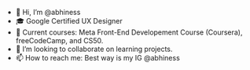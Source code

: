 - 👋 Hi, I’m @abhiness
- 🎓 Google Certified UX Designer
- 🧠 Current courses: Meta Front-End Developement Course (Coursera), freeCodeCamp, and CS50.
- 💞️ I’m looking to collaborate on learning projects. 
- 📫 How to reach me: Best way is my IG @abhiness

<!---
abhiness/abhiness is a ✨ special ✨ repository because its `README.md` (this file) appears on your GitHub profile.
You can click the Preview link to take a look at your changes.
--->
